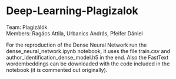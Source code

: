 # Deep-Learning-Plagizalok

Team: Plagizálók<br>
Members: Ragács Attila, Urbanics András, Pfeifer Dániel


For the reproduction of the Dense Neural Network run the dense_neural_network.ipynb notebook, it uses the file train.csv and author_identification_dense_model.h5 in the end. Also the FastText wordembeddings can be downloaded with the code included in the notebook (it is commented out originally). 
